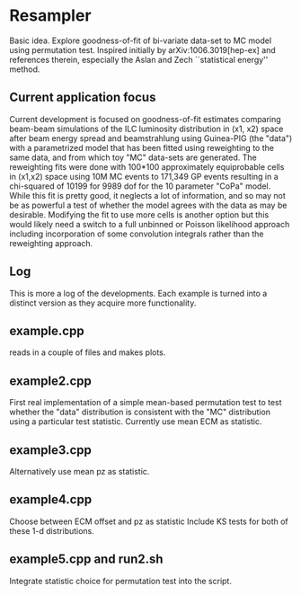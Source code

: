# Resampler
Basic idea. Explore goodness-of-fit of bi-variate 
data-set to MC model using permutation test. Inspired 
initially by arXiv:1006.3019[hep-ex] and references therein, 
especially the Aslan and Zech ``statistical energy'' method.

## Current application focus
Current development is focused on goodness-of-fit estimates 
comparing beam-beam simulations of the ILC luminosity distribution 
in (x1, x2) space after beam energy spread and beamstrahlung 
using Guinea-PIG (the "data") with a parametrized model that has been fitted 
using reweighting to the same data, and from which toy "MC" data-sets are generated.
The reweighting fits were done with 100*100 approximately 
equiprobable cells in (x1,x2) space using 10M MC events to 171,349 GP events 
resulting in a chi-squared of 10199 for 9989 dof for the 10 parameter "CoPa" model. 
While this fit is pretty good, it neglects a lot of information, and so may 
not be as powerful a test of whether the model agrees with the data as may be 
desirable. Modifying the fit to use more cells is another option but this 
would likely need a switch to a full unbinned or Poisson likelihood approach 
including incorporation of some convolution integrals rather than 
the reweighting approach. 

## Log
This is more a log of the developments. Each example is 
turned into a distinct version as they acquire more functionality.

## example.cpp
reads in a couple of files and makes plots.

## example2.cpp
First real implementation of a simple mean-based 
permutation test to test whether the "data" distribution is consistent with 
the "MC" distribution using a particular test statistic. Currently 
use mean ECM as statistic.

## example3.cpp
Alternatively use mean pz as statistic.

## example4.cpp
Choose between ECM offset and pz as statistic
Include KS tests for both of these 1-d distributions.

## example5.cpp and run2.sh
Integrate statistic choice for permutation test into the script.
